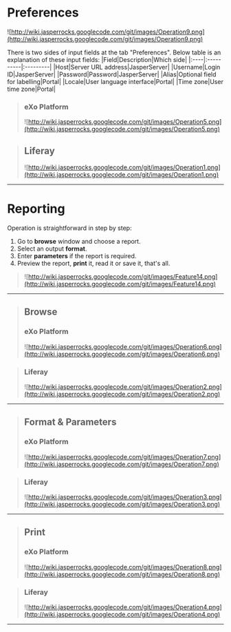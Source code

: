 # Preferences #
![http://wiki.jasperrocks.googlecode.com/git/images/Operation9.png](http://wiki.jasperrocks.googlecode.com/git/images/Operation9.png)

There is two sides of input fields at the tab "Preferences".
Below table is an explanation of these input fields:
|Field|Description|Which side|
|:----|:----------|:---------|
|Host|Server URL address|JasperServer|
|Username|Login ID|JasperServer|
|Password|Password|JasperServer|
|Alias|Optional field for labelling|Portal|
|Locale|User language interface|Portal|
|Time zone|User time zone|Portal|

> ### eXo Platform ###
> ![http://wiki.jasperrocks.googlecode.com/git/images/Operation5.png](http://wiki.jasperrocks.googlecode.com/git/images/Operation5.png)

> ## Liferay ##
> ![http://wiki.jasperrocks.googlecode.com/git/images/Operation1.png](http://wiki.jasperrocks.googlecode.com/git/images/Operation1.png)

---


# Reporting #
Operation is straightforward in step by step:
  1. Go to **browse** window and choose a report.
  1. Select an output **format**.
  1. Enter **parameters** if the report is required.
  1. Preview the report, **print** it, read it or save it, that's all.

> ![http://wiki.jasperrocks.googlecode.com/git/images/Feature14.png](http://wiki.jasperrocks.googlecode.com/git/images/Feature14.png)

---

> ## Browse ##
> ### eXo Platform ###
> ![http://wiki.jasperrocks.googlecode.com/git/images/Operation6.png](http://wiki.jasperrocks.googlecode.com/git/images/Operation6.png)

> ### Liferay ###
> ![http://wiki.jasperrocks.googlecode.com/git/images/Operation2.png](http://wiki.jasperrocks.googlecode.com/git/images/Operation2.png)

---

> ## Format & Parameters ##
> ### eXo Platform ###
> ![http://wiki.jasperrocks.googlecode.com/git/images/Operation7.png](http://wiki.jasperrocks.googlecode.com/git/images/Operation7.png)

> ### Liferay ###
> ![http://wiki.jasperrocks.googlecode.com/git/images/Operation3.png](http://wiki.jasperrocks.googlecode.com/git/images/Operation3.png)

---

> ## Print ##
> ### eXo Platform ###
> ![http://wiki.jasperrocks.googlecode.com/git/images/Operation8.png](http://wiki.jasperrocks.googlecode.com/git/images/Operation8.png)

> ### Liferay ###
> ![http://wiki.jasperrocks.googlecode.com/git/images/Operation4.png](http://wiki.jasperrocks.googlecode.com/git/images/Operation4.png)

---
